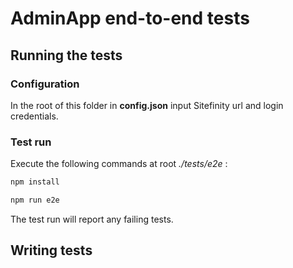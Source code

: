 # AdminApp end-to-end tests

## Running the tests

### Configuration

In the root of this folder in **config.json** input Sitefinity url and login credentials.

### Test run

Execute the following commands at root _./tests/e2e_ :

```bash
npm install
```

```bash
npm run e2e
```

The test run will report any failing tests.

## Writing tests
